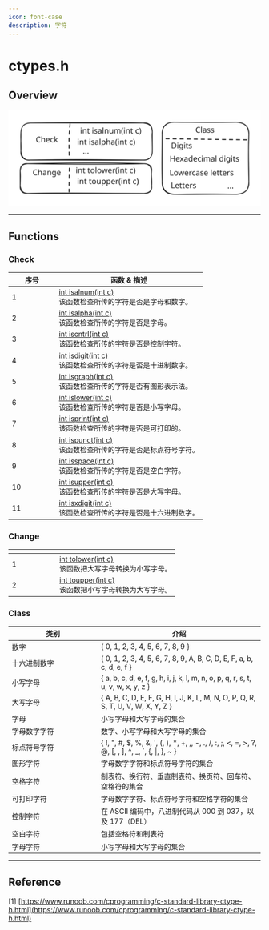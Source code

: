 ```yaml
---
icon: font-case
description: 字符
---
```


# ctypes.h

## Overview

<img src="../../.gitbook/assets/file.excalidraw.svg" alt="" class="gitbook-drawing">

***

## Functions

### Check

<table><thead><tr><th width="80">序号</th><th>函数 &#x26; 描述</th></tr></thead><tbody><tr><td>1</td><td><a href="https://www.runoob.com/cprogramming/c-function-isalnum.html">int isalnum(int c)</a><br>该函数检查所传的字符是否是字母和数字。</td></tr><tr><td>2</td><td><a href="https://www.runoob.com/cprogramming/c-function-isalpha.html">int isalpha(int c)</a><br>该函数检查所传的字符是否是字母。</td></tr><tr><td>3</td><td><a href="https://www.runoob.com/cprogramming/c-function-iscntrl.html">int iscntrl(int c)</a><br>该函数检查所传的字符是否是控制字符。</td></tr><tr><td>4</td><td><a href="https://www.runoob.com/cprogramming/c-function-isdigit.html">int isdigit(int c)</a><br>该函数检查所传的字符是否是十进制数字。</td></tr><tr><td>5</td><td><a href="https://www.runoob.com/cprogramming/c-function-isgraph.html">int isgraph(int c)</a><br>该函数检查所传的字符是否有图形表示法。</td></tr><tr><td>6</td><td><a href="https://www.runoob.com/cprogramming/c-function-islower.html">int islower(int c)</a><br>该函数检查所传的字符是否是小写字母。</td></tr><tr><td>7</td><td><a href="https://www.runoob.com/cprogramming/c-function-isprint.html">int isprint(int c)</a><br>该函数检查所传的字符是否是可打印的。</td></tr><tr><td>8</td><td><a href="https://www.runoob.com/cprogramming/c-function-ispunct.html">int ispunct(int c)</a><br>该函数检查所传的字符是否是标点符号字符。</td></tr><tr><td>9</td><td><a href="https://www.runoob.com/cprogramming/c-function-isspace.html">int isspace(int c)</a><br>该函数检查所传的字符是否是空白字符。</td></tr><tr><td>10</td><td><a href="https://www.runoob.com/cprogramming/c-function-isupper.html">int isupper(int c)</a><br>该函数检查所传的字符是否是大写字母。</td></tr><tr><td>11</td><td><a href="https://www.runoob.com/cprogramming/c-function-isxdigit.html">int isxdigit(int c)</a><br>该函数检查所传的字符是否是十六进制数字。</td></tr></tbody></table>

### Change

<table data-header-hidden><thead><tr><th width="81"></th><th></th></tr></thead><tbody><tr><td>1</td><td><a href="https://www.runoob.com/cprogramming/c-function-tolower.html">int tolower(int c)</a><br>该函数把大写字母转换为小写字母。</td></tr><tr><td>2</td><td><a href="https://www.runoob.com/cprogramming/c-function-toupper.html">int toupper(int c)</a><br>该函数把小写字母转换为大写字母。</td></tr></tbody></table>

### Class

<table><thead><tr><th width="164">类别</th><th>介绍</th></tr></thead><tbody><tr><td>数字</td><td>{ 0, 1, 2, 3, 4, 5, 6, 7, 8, 9 }</td></tr><tr><td>十六进制数字</td><td>{ 0, 1, 2, 3, 4, 5, 6, 7, 8, 9, A, B, C, D, E, F, a, b, c, d, e, f }</td></tr><tr><td>小写字母</td><td>{ a, b, c, d, e, f, g, h, i, j, k, l, m, n, o, p, q, r, s, t, u, v, w, x, y, z }</td></tr><tr><td>大写字母</td><td>{ A, B, C, D, E, F, G, H, I, J, K, L, M, N, O, P, Q, R, S, T, U, V, W, X, Y, Z }</td></tr><tr><td>字母</td><td>小写字母和大写字母的集合</td></tr><tr><td>字母数字字符</td><td>数字、小写字母和大写字母的集合</td></tr><tr><td>标点符号字符</td><td>{ !, ", #, $, %, &#x26;, ', (, ), *, +, ,, -, ., /, :, ;, &#x3C;, =, >, ?, @, [, , ], ^, _, `, {, |,  }, ~ }</td></tr><tr><td>图形字符</td><td>字母数字字符和标点符号字符的集合</td></tr><tr><td>空格字符</td><td>制表符、换行符、垂直制表符、换页符、回车符、空格符的集合</td></tr><tr><td>可打印字符</td><td>字母数字字符、标点符号字符和空格字符的集合</td></tr><tr><td>控制字符</td><td>在 ASCII 编码中，八进制代码从 000 到 037，以及 177（DEL）</td></tr><tr><td>空白字符</td><td>包括空格符和制表符</td></tr><tr><td>字母字符</td><td>小写字母和大写字母的集合</td></tr></tbody></table>

***

## Reference

\[1] [https://www.runoob.com/cprogramming/c-standard-library-ctype-h.html](https://www.runoob.com/cprogramming/c-standard-library-ctype-h.html)
